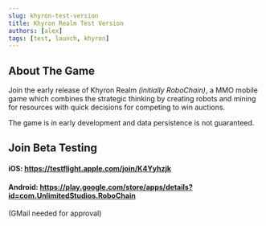 ```yaml
---
slug: khyron-test-version
title: Khyron Realm Test Version
authors: [alex]
tags: [test, launch, khyron]
---
```


## About The Game
Join the early release of Khyron Realm *(initially RoboChain)*, a MMO mobile game which combines the strategic thinking by creating robots and mining for resources with quick decisions for competing to win auctions.

The game is in early development and data persistence is not guaranteed.

## Join Beta Testing

#### iOS: https://testflight.apple.com/join/K4Yyhzjk

#### Android: https://play.google.com/store/apps/details?id=com.UnlimitedStudios.RoboChain
(GMail needed for approval)
